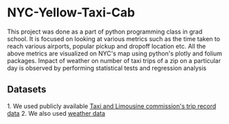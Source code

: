 # NYC-Yellow-Taxi-Cab
This project was done as a part of python programming class in grad school. 
It is focused on looking at various metrics such as the time taken to reach various airports, popular pickup and dropoff location etc. All the above metrics are visualized on NYC's map using python's plotly and folium packages. Impact of weather on number of taxi trips of a zip on a particular day is observed by performing statistical tests and regression analysis

<h2><b>Datasets</b></h2>  
1. We used publicly available <a href="http://www.nyc.gov/html/tlc/html/about/trip_record_data.shtml">Taxi and Limousine commission's trip record data</a>
2. We also used <a href="https://www7.ncdc.noaa.gov/CDO/dataproduct"> weather data </a>
